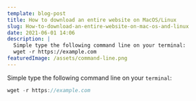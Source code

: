 ```yaml
---
template: blog-post
title: How to download an entire website on MacOS/Linux
slug: How-to-download-an-entire-website-on-mac-os-and-linux
date: 2021-06-01 14:06
description: |
  Simple type the following command line on your terminal:
  wget -r https://example.com
featuredImage: /assets/command-line.png
---
```

Simple type the following command line on your `terminal`:

```js
wget -r https://example.com
```

